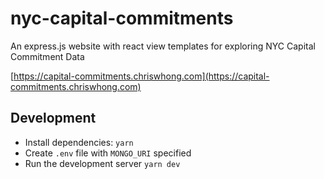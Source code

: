 # nyc-capital-commitments

An express.js website with react view templates for exploring NYC Capital Commitment Data

[https://capital-commitments.chriswhong.com](https://capital-commitments.chriswhong.com)

## Development

- Install dependencies: `yarn`
- Create `.env` file with `MONGO_URI` specified
- Run the development server `yarn dev`
